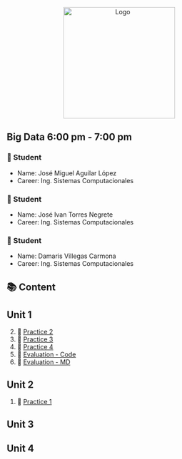 <p align="center">
    <img alt="Logo" src="https://www.tijuana.tecnm.mx/wp-content/themes/tecnm/images/logo_TECT.png" width=250 height=250>
</p>

## Big Data 6:00 pm - 7:00 pm

### :necktie: Student
* Name: José Miguel Aguilar López
* Career: Ing. Sistemas Computacionales

### :necktie: Student
* Name: José Ivan Torres Negrete
* Career: Ing. Sistemas Computacionales

### :necktie: Student
* Name: Damaris Villegas Carmona
* Career: Ing. Sistemas Computacionales

## :books: Content

## Unit 1
2. :book: [Practice 2](https://github.com/JoseAguilar9812/datos_masivos/blob/development/practices/practice_2.scala)
3. :book: [Practice 3](https://github.com/JoseAguilar9812/datos_masivos/blob/development/practices/Practica%203.scala)
4. :book: [Practice 4](https://github.com/JoseAguilar9812/datos_masivos/blob/development/practices/practica4.scala)
5. :book: [Evaluation - Code](https://github.com/JoseAguilar9812/datos_masivos/blob/development/evaluation/evaluation_1.scala)
6. :book: [Evaluation - MD](https://github.com/JoseAguilar9812/datos_masivos/blob/development/evaluation/evaluation_1.md)
## Unit 2
1. :book: [Practice 1](https://github.com/JoseAguilar9812/datos_masivos-basic_statistics-expo)
## Unit 3

## Unit 4

